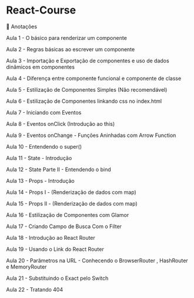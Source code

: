 # React-Course
:blue_book:  Anotações  


Aula 1 - O básico para renderizar um componente

Aula 2 - Regras básicas ao escrever um componente 

Aula 3 - Importação e Exportação de componentes e uso de dados dinâmicos em componentes

Aula 4 - Diferença entre componente funcional e componente de classe 

Aula 5 -  Estilização de Componentes Simples (Não recomendável)

Aula 6 -  Estilização de Componentes linkando css no index.html 

Aula 7 -  Iniciando com Eventos

Aula 8 -  Eventos onClick  (Introdução ao this)

Aula 9 -  Eventos onChange - Funções Aninhadas com Arrow Function

Aula 10 - Entendendo o super()

Aula 11 - State - Introdução

Aula 12 - State Parte II - Entendendo o bind

Aula 13 - Props - Introdução

Aula 14 - Props I -  (Renderização de dados com map)

Aula 15 - Props II - (Renderização de dados com map)

Aula 16 - Estilização de Componentes com Glamor

Aula 17 - Criando Campo de Busca Com o Filter

Aula 18 - Introdução ao  React Router

Aula 19 - Usando o Link do React Router

Aula 20 - Parâmetros na URL - Conhecendo o BrowserRouter , HashRouter  e MemoryRouter

Aula 21 - Substituindo o Exact pelo Switch

Aula 22 - Tratando 404

